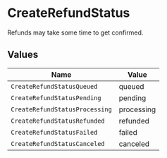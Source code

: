 # CreateRefundStatus

Refunds may take some time to get confirmed.


## Values

| Name                           | Value                          |
| ------------------------------ | ------------------------------ |
| `CreateRefundStatusQueued`     | queued                         |
| `CreateRefundStatusPending`    | pending                        |
| `CreateRefundStatusProcessing` | processing                     |
| `CreateRefundStatusRefunded`   | refunded                       |
| `CreateRefundStatusFailed`     | failed                         |
| `CreateRefundStatusCanceled`   | canceled                       |